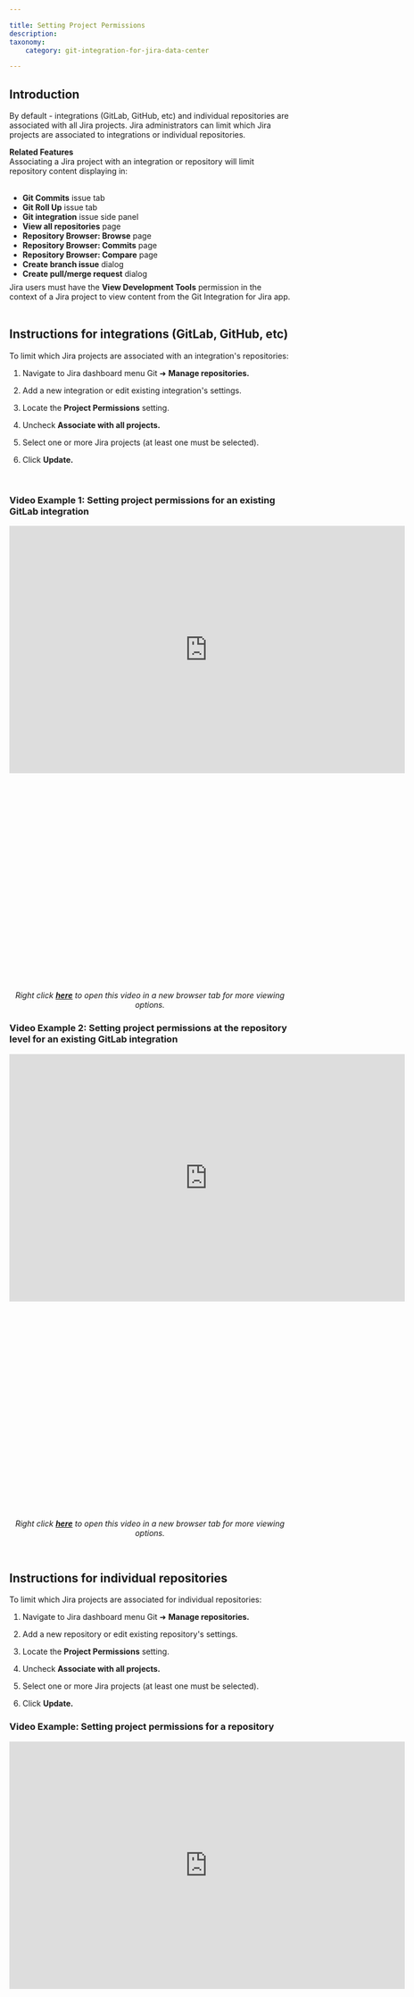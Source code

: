 ```yaml
---

title: Setting Project Permissions
description:
taxonomy:
    category: git-integration-for-jira-data-center

---
```


<!-- HOW TO ARTICLES -->

## Introduction

By default - integrations (GitLab, GitHub, etc) and individual repositories are associated with all Jira projects. Jira administrators can limit which Jira projects are associated to integrations or individual repositories.

<div class="bbb-callout bbb--info">
    <div class="irow">
    <div class="ilogobox">
        <span class="logoimg"></span>
    </div>
    <div class="imsgbox">
        <b>Related Features</b><br>
        Associating a Jira project with an integration or repository will limit repository content displaying in:<br><br>
        <ul style='margin-bottom:-10px'>
            <li><b>Git Commits</b> issue tab</li>
            <li><b>Git Roll Up</b> issue tab</li>
            <li><b>Git integration</b> issue side panel</li>
            <li><b>View all repositories</b> page</li>
            <li><b>Repository Browser: Browse</b> page</li>
            <li><b>Repository Browser: Commits</b> page</li>
            <li><b>Repository Browser: Compare</b> page</li>
            <li><b>Create branch issue</b> dialog</li>
            <li><b>Create pull/merge request</b> dialog</li>
        </ul>
    </div>
    </div>
</div>
<br>

<div class="bbb-callout bbb--alert">
    <div class="irow">
    <div class="ilogobox">
        <span class="logoimg"></span>
    </div>
    <div class="imsgbox">
        Jira users must have the <b>View Development Tools</b> permission in the context of a Jira project to view content from the Git Integration for Jira app.
    </div>
    </div>
</div>
<br>

## Instructions for integrations (GitLab, GitHub, etc)

To limit which Jira projects are associated with an integration's repositories:

1.  Navigate to Jira dashboard menu Git ➜ **Manage repositories.**

2.  Add a new integration or edit existing integration's settings.

3.  Locate the **Project Permissions** setting.

4.  Uncheck **Associate with all projects.**

5.  Select one or more Jira projects (at least one must be selected).

6.  Click **Update.**

<br>

### Video Example 1: Setting project permissions for an existing GitLab integration

<div class='embed-container' style='padding-bottom:75.21%'>
    <iframe width='709' height='443' src='https://fast.wistia.com/embed/iframe/rnm5t639cz?videoFoam=true' frameborder='0' allowfullscreen ></iframe>
</div>

<div align='center' style='margin-top:10px'>
    <i>Right click <a href='https://bigbrassband.wistia.com/medias/rnm5t639cz'><b>here</b></a> to open this video in a new browser tab for more viewing options.</i>
</div>

### Video Example 2: Setting project permissions at the repository level for an existing GitLab integration

<div class='embed-container' style='padding-bottom:75.21%'>
    <iframe width='709' height='443' src='https://fast.wistia.com/embed/iframe/fder2qnpgw?videoFoam=true' frameborder='0' allowfullscreen ></iframe>
</div>

<div align='center' style='margin-top:10px'>
    <i>Right click <a href='https://bigbrassband.wistia.com/medias/fder2qnpgw'><b>here</b></a> to open this video in a new browser tab for more viewing options.</i>
</div>

<p>&nbsp;</p>

## Instructions for individual repositories

To limit which Jira projects are associated for individual repositories:

1.  Navigate to Jira dashboard menu Git ➜ **Manage repositories.**

2.  Add a new repository or edit existing repository's settings.

3.  Locate the **Project Permissions** setting.

4.  Uncheck **Associate with all projects.**

5.  Select one or more Jira projects (at least one must be selected).

6.  Click **Update.**


### Video Example: Setting project permissions for a repository

<div class='embed-container' style='padding-bottom:75.21%'>
    <iframe width='709' height='443' src='https://fast.wistia.com/embed/iframe/xvzj32nxou?videoFoam=true' frameborder='0' allowfullscreen ></iframe>
</div>

<div align='center' style='margin-top:10px'>
    <i>Right click <a href='https://bigbrassband.wistia.com/medias/xvzj32nxou'><b>here</b></a> to open this video in a new browser tab for more viewing options.</i>
</div>

<p>&nbsp;</p>

## More How-to articles

[How to get a quote?](/git-integration-for-jira-data-center/how-to-get-a-quote-gij-self-managed/)

**Setting Project Permissions** (this page)

[How to create a HAR file and send it to support for analysis](/git-integration-for-jira-data-center/how-to-create-a-har-file-and-send-it-to-support-for-analysis-gij-self-managed/)

[Working with Custom API Path](/git-integration-for-jira-data-center/Working-with-Custom-API-Path-gij-self-managed)

[Working with JMESPath Filters](/git-integration-for-jira-data-center/Working-with-JMESPath-Filters-gij-self-managed)

[Configure Source Code Diff Viewing](/git-integration-for-jira-data-center/configure-source-code-diff-viewing-gij-self-managed)

[Creating and configuring SSH keys (Windows/MacOS/Linux)](/git-integration-for-jira-data-center/creating-and-configuring-ssh-keys-windows-macos-linux-gij-self-managed)

[Require Personal Access Tokens for user actions (create branch/pull request)](/git-integration-for-jira-data-center/Require-Personal-Access-Tokens-for-user-actions-(create-branch-pull-request)-gij-self-managed)

[Ways to Index Git Data to Jira Issues](/git-integration-for-jira-data-center/Ways-to-Index-Git-Data-to-Jira-Issues-gij-self-managed)

[Proxy settings on adding integrations (except AWS CodeCommit)](/git-integration-for-jira-data-center/Proxy-settings-on-adding-integrations-(except-AWS-CodeCommit)-gij-self-managed)

[Creating Personal Access Tokens](/git-integration-for-jira-data-center/Creating-Personal-Access-Tokens-gij-self-managed)

